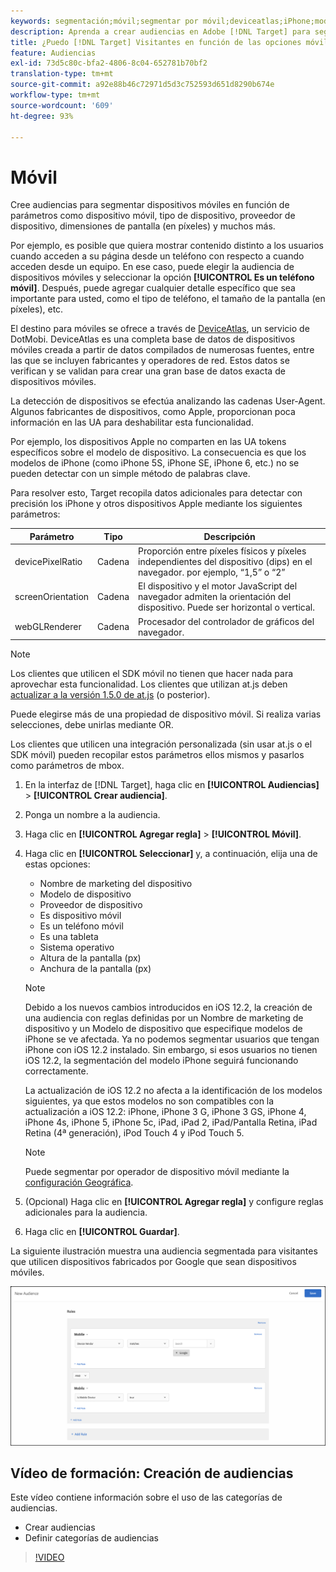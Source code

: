 ```yaml
---
keywords: segmentación;móvil;segmentar por móvil;deviceatlas;iPhone;modelos de iPhone;device atlas;anchuradepantalla;anchura de pantalla;altura de pantalla;tipo de dispositivo;alturadepantalla;teléfono;tablet;modelo de dispositivo
description: Aprenda a crear audiencias en Adobe [!DNL Target] para segmentar dispositivos móviles en función de parámetros como dispositivo móvil, tipo de dispositivo, proveedor de dispositivo, dimensiones de pantalla (en píxeles) y más.
title: ¿Puedo [!DNL Target] Visitantes en función de las opciones móviles?
feature: Audiencias
exl-id: 73d5c80c-bfa2-4806-8c04-652781b70bf2
translation-type: tm+mt
source-git-commit: a92e88b46c72971d5d3c752593d651d8290b674e
workflow-type: tm+mt
source-wordcount: '609'
ht-degree: 93%

---
```


# Móvil

Cree audiencias para segmentar dispositivos móviles en función de parámetros como dispositivo móvil, tipo de dispositivo, proveedor de dispositivo, dimensiones de pantalla (en píxeles) y muchos más.

Por ejemplo, es posible que quiera mostrar contenido distinto a los usuarios cuando acceden a su página desde un teléfono con respecto a cuando acceden desde un equipo. En ese caso, puede elegir la audiencia de dispositivos móviles y seleccionar la opción **[!UICONTROL Es un teléfono móvil]**. Después, puede agregar cualquier detalle específico que sea importante para usted, como el tipo de teléfono, el tamaño de la pantalla (en píxeles), etc.

El destino para móviles se ofrece a través de [DeviceAtlas](https://deviceatlas.com/device-data/user-agent-tester), un servicio de DotMobi. DeviceAtlas es una completa base de datos de dispositivos móviles creada a partir de datos compilados de numerosas fuentes, entre las que se incluyen fabricantes y operadores de red. Estos datos se verifican y se validan para crear una gran base de datos exacta de dispositivos móviles.

La detección de dispositivos se efectúa analizando las cadenas User-Agent. Algunos fabricantes de dispositivos, como Apple, proporcionan poca información en las UA para deshabilitar esta funcionalidad.

Por ejemplo, los dispositivos Apple no comparten en las UA tokens específicos sobre el modelo de dispositivo. La consecuencia es que los modelos de iPhone (como iPhone 5S, iPhone SE, iPhone 6, etc.) no se pueden detectar con un simple método de palabras clave.

Para resolver esto, Target recopila datos adicionales para detectar con precisión los iPhone y otros dispositivos Apple mediante los siguientes parámetros:

| Parámetro | Tipo | Descripción |
|--- |--- |--- |
| devicePixelRatio | Cadena | Proporción entre píxeles físicos y píxeles independientes del dispositivo (dips) en el navegador.  por ejemplo, “1,5” o “2” |
| screenOrientation | Cadena | El dispositivo y el motor JavaScript del navegador admiten la orientación del dispositivo. Puede ser horizontal o vertical. |
| webGLRenderer | Cadena | Procesador del controlador de gráficos del navegador. |

>[!NOTE]
>
>Los clientes que utilicen el SDK móvil no tienen que hacer nada para aprovechar esta funcionalidad. Los clientes que utilizan at.js deben [actualizar a la versión 1.5.0 de at.js](/help/c-implementing-target/c-implementing-target-for-client-side-web/target-atjs-versions.md#reference_DBB5EDB79EC44E558F9E08D4774A0F7A) (o posterior).

Puede elegirse más de una propiedad de dispositivo móvil. Si realiza varias selecciones, debe unirlas mediante OR.

Los clientes que utilicen una integración personalizada (sin usar at.js o el SDK móvil) pueden recopilar estos parámetros ellos mismos y pasarlos como parámetros de mbox.

1. En la interfaz de [!DNL Target], haga clic en **[!UICONTROL Audiencias]** > **[!UICONTROL Crear audiencia]**.
1. Ponga un nombre a la audiencia.
1. Haga clic en **[!UICONTROL Agregar regla]** > **[!UICONTROL Móvil]**.
1. Haga clic en **[!UICONTROL Seleccionar]** y, a continuación, elija una de estas opciones:

   * Nombre de marketing del dispositivo
   * Modelo de dispositivo
   * Proveedor de dispositivo
   * Es dispositivo móvil
   * Es un teléfono móvil
   * Es una tableta
   * Sistema operativo
   * Altura de la pantalla (px)
   * Anchura de la pantalla (px)

   >[!NOTE]
   >
   >Debido a los nuevos cambios introducidos en iOS 12.2, la creación de una audiencia con reglas definidas por un Nombre de marketing de dispositivo y un Modelo de dispositivo que especifique modelos de iPhone se ve afectada. Ya no podemos segmentar usuarios que tengan iPhone con iOS 12.2 instalado. Sin embargo, si esos usuarios no tienen iOS 12.2, la segmentación del modelo iPhone seguirá funcionando correctamente.
   >
   >La actualización de iOS 12.2 no afecta a la identificación de los modelos siguientes, ya que estos modelos no son compatibles con la actualización a iOS 12.2: iPhone, iPhone 3 G, iPhone 3 GS, iPhone 4, iPhone 4s, iPhone 5, iPhone 5c, iPad, iPad 2, iPad/Pantalla Retina, iPad Retina (4ª generación), iPod Touch 4 y iPod Touch 5.

   >[!NOTE]
   >
   >Puede segmentar por operador de dispositivo móvil mediante la [configuración Geográfica](/help/c-target/c-audiences/c-target-rules/geo.md#concept_5B4D99DE685348FB877929EE0F942670).

1. (Opcional) Haga clic en **[!UICONTROL Agregar regla]** y configure reglas adicionales para la audiencia.
1. Haga clic en **[!UICONTROL Guardar]**.

La siguiente ilustración muestra una audiencia segmentada para visitantes que utilicen dispositivos fabricados por Google que sean dispositivos móviles.

![Segmentar dispositivos móviles](assets/target_mobile.png)

## Vídeo de formación: Creación de audiencias

Este vídeo contiene información sobre el uso de las categorías de audiencias.

* Crear audiencias
* Definir categorías de audiencias

>[!VIDEO](https://video.tv.adobe.com/v/17392)

